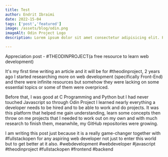 ```yaml
---
title: Test
author: Endrit Ibraimi
date: 2022-15-04
tags: ['post','featured']
image: /assets/blog/odin.png
imageAlt: Odin Project Logo
description: Lorem ipsum dolor sit amet consectetur adipisicing elit. Perferendis accusantium sit illo neque rem omnis quaerat, nam similique vitae delectus ad magni vel quo maxime, magnam placeat. Reprehenderit, distinctio aliquam?

---
```


Appreciation post - #THEODINPROJECT(a free resource to learn web development)

It's my first time writing an article and it will be for #theodinproject, 2 years ago I started researching more on web development (specifically Front-End) and there were infinite resources but somehow they were lacking on some essential topics or some of them were overpriced.

Before that, I was good at C Programming and Python but I had never touched Javascript so through Odin Project I learned nearly everything a developer needs to be hired and to be able to work and do projects. It was this platform that helped me gain understanding, learn some concepts then throw on me projects that I needed to work out on my own and with much research to finish them, meanwhile, my GitHub repositories were growing.

I am writing this post just because it is a really game-changer together with #fullstackopen for any aspiring web developer not just to enter this world but to get better at it also.
#webdevelopment #webdeveloper #javascript #theodinproject #fullstackopen #frontend #backend